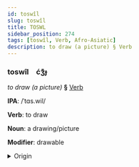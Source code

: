 ```yaml
---
id: toswîl
slug: toswîl
title: TOSWL
sidebar_position: 274
tags: [toswîl, Verb, Afro-Asiatic]
description: to draw (a picture) § Verb
---
```


### toswîl&emsp;<span kind="abugida">ćʒ͊ɟ</span>

*to draw (a picture)* **§** [Verb](../../tags/Verb)

**IPA**: /ˈtɑs.wil/

**Verb**: to draw

**Noun**: a drawing/picture

**Modifier**: drawable

<details>
    <summary>Origin</summary>
    Arabic تَصْوِير taṣwīr /tasˤ.wiːr/<br/>
    <em>Afro-Asiatic Language Family</em>
</details>